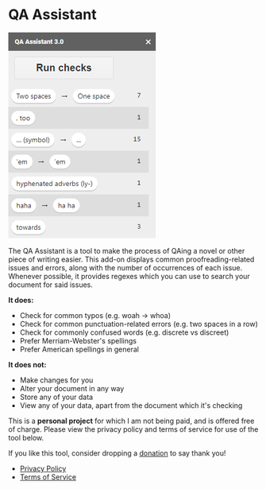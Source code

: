 # QA Assistant

 ![Screenshot of the QA Assistant](assist.png)

The QA Assistant is a tool to make the process of QAing a novel or other piece of writing easier. This add-on displays common proofreading-related issues and errors, along with the number of occurrences of each issue. Whenever possible, it provides regexes which you can use to search your document for said issues. 

**It does:**
* Check for common typos (e.g. woah -> whoa)
* Check for common punctuation-related errors (e.g. two spaces in a row)
* Check for commonly confused words (e.g. discrete vs discreet)
* Prefer Merriam-Webster's spellings
* Prefer American spellings in general

**It does not:**
* Make changes for you
* Alter your document in any way
* Store any of your data
* View any of your data, apart from the document which it's checking

This is a **personal project** for which I am not being paid, and is offered free of charge. Please view the privacy policy and terms of service for use of the tool below.

If you like this tool, consider dropping a [donation](https://ko-fi.com/shinotype) to say thank you!

* [Privacy Policy](privacy.html)
* [Terms of Service](terms.html)
